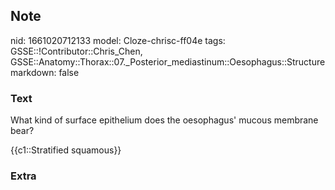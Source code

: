 ## Note
nid: 1661020712133
model: Cloze-chrisc-ff04e
tags: GSSE::!Contributor::Chris_Chen, GSSE::Anatomy::Thorax::07._Posterior_mediastinum::Oesophagus::Structure
markdown: false

### Text
What kind of surface epithelium does the oesophagus' mucous membrane bear?

{{c1::Stratified squamous}}

### Extra


